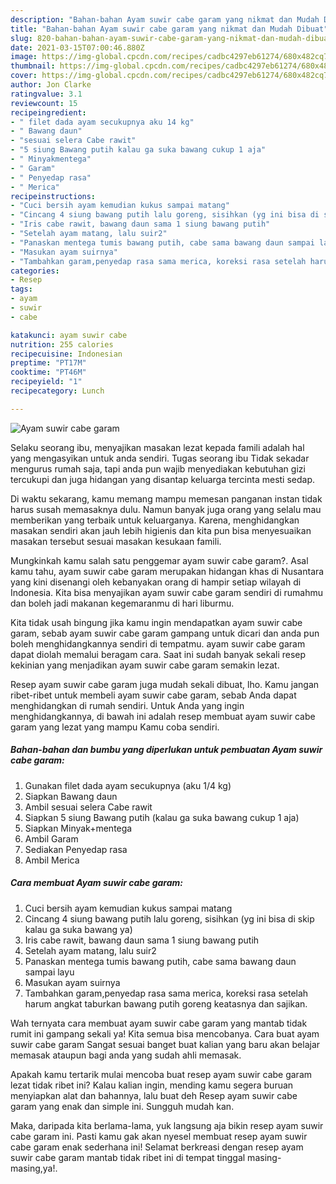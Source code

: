 ```yaml
---
description: "Bahan-bahan Ayam suwir cabe garam yang nikmat dan Mudah Dibuat"
title: "Bahan-bahan Ayam suwir cabe garam yang nikmat dan Mudah Dibuat"
slug: 820-bahan-bahan-ayam-suwir-cabe-garam-yang-nikmat-dan-mudah-dibuat
date: 2021-03-15T07:00:46.880Z
image: https://img-global.cpcdn.com/recipes/cadbc4297eb61274/680x482cq70/ayam-suwir-cabe-garam-foto-resep-utama.jpg
thumbnail: https://img-global.cpcdn.com/recipes/cadbc4297eb61274/680x482cq70/ayam-suwir-cabe-garam-foto-resep-utama.jpg
cover: https://img-global.cpcdn.com/recipes/cadbc4297eb61274/680x482cq70/ayam-suwir-cabe-garam-foto-resep-utama.jpg
author: Jon Clarke
ratingvalue: 3.1
reviewcount: 15
recipeingredient:
- " filet dada ayam secukupnya aku 14 kg"
- " Bawang daun"
- "sesuai selera Cabe rawit"
- "5 siung Bawang putih kalau ga suka bawang cukup 1 aja"
- " Minyakmentega"
- " Garam"
- " Penyedap rasa"
- " Merica"
recipeinstructions:
- "Cuci bersih ayam kemudian kukus sampai matang"
- "Cincang 4 siung bawang putih lalu goreng, sisihkan (yg ini bisa di skip kalau ga suka bawang ya)"
- "Iris cabe rawit, bawang daun sama 1 siung bawang putih"
- "Setelah ayam matang, lalu suir2"
- "Panaskan mentega tumis bawang putih, cabe sama bawang daun sampai layu"
- "Masukan ayam suirnya"
- "Tambahkan garam,penyedap rasa sama merica, koreksi rasa setelah harum angkat taburkan bawang putih goreng keatasnya dan sajikan."
categories:
- Resep
tags:
- ayam
- suwir
- cabe

katakunci: ayam suwir cabe 
nutrition: 255 calories
recipecuisine: Indonesian
preptime: "PT17M"
cooktime: "PT46M"
recipeyield: "1"
recipecategory: Lunch

---
```



![Ayam suwir cabe garam](https://img-global.cpcdn.com/recipes/cadbc4297eb61274/680x482cq70/ayam-suwir-cabe-garam-foto-resep-utama.jpg)

Selaku seorang ibu, menyajikan masakan lezat kepada famili adalah hal yang mengasyikan untuk anda sendiri. Tugas seorang ibu Tidak sekadar mengurus rumah saja, tapi anda pun wajib menyediakan kebutuhan gizi tercukupi dan juga hidangan yang disantap keluarga tercinta mesti sedap.

Di waktu  sekarang, kamu memang mampu memesan panganan instan tidak harus susah memasaknya dulu. Namun banyak juga orang yang selalu mau memberikan yang terbaik untuk keluarganya. Karena, menghidangkan masakan sendiri akan jauh lebih higienis dan kita pun bisa menyesuaikan masakan tersebut sesuai masakan kesukaan famili. 



Mungkinkah kamu salah satu penggemar ayam suwir cabe garam?. Asal kamu tahu, ayam suwir cabe garam merupakan hidangan khas di Nusantara yang kini disenangi oleh kebanyakan orang di hampir setiap wilayah di Indonesia. Kita bisa menyajikan ayam suwir cabe garam sendiri di rumahmu dan boleh jadi makanan kegemaranmu di hari liburmu.

Kita tidak usah bingung jika kamu ingin mendapatkan ayam suwir cabe garam, sebab ayam suwir cabe garam gampang untuk dicari dan anda pun boleh menghidangkannya sendiri di tempatmu. ayam suwir cabe garam dapat diolah memalui beragam cara. Saat ini sudah banyak sekali resep kekinian yang menjadikan ayam suwir cabe garam semakin lezat.

Resep ayam suwir cabe garam juga mudah sekali dibuat, lho. Kamu jangan ribet-ribet untuk membeli ayam suwir cabe garam, sebab Anda dapat menghidangkan di rumah sendiri. Untuk Anda yang ingin menghidangkannya, di bawah ini adalah resep membuat ayam suwir cabe garam yang lezat yang mampu Kamu coba sendiri.

<!--inarticleads1-->

##### Bahan-bahan dan bumbu yang diperlukan untuk pembuatan Ayam suwir cabe garam:

1. Gunakan  filet dada ayam secukupnya (aku 1/4 kg)
1. Siapkan  Bawang daun
1. Ambil sesuai selera Cabe rawit
1. Siapkan 5 siung Bawang putih (kalau ga suka bawang cukup 1 aja)
1. Siapkan  Minyak+mentega
1. Ambil  Garam
1. Sediakan  Penyedap rasa
1. Ambil  Merica




<!--inarticleads2-->

##### Cara membuat Ayam suwir cabe garam:

1. Cuci bersih ayam kemudian kukus sampai matang
1. Cincang 4 siung bawang putih lalu goreng, sisihkan (yg ini bisa di skip kalau ga suka bawang ya)
1. Iris cabe rawit, bawang daun sama 1 siung bawang putih
1. Setelah ayam matang, lalu suir2
1. Panaskan mentega tumis bawang putih, cabe sama bawang daun sampai layu
1. Masukan ayam suirnya
1. Tambahkan garam,penyedap rasa sama merica, koreksi rasa setelah harum angkat taburkan bawang putih goreng keatasnya dan sajikan.




Wah ternyata cara membuat ayam suwir cabe garam yang mantab tidak rumit ini gampang sekali ya! Kita semua bisa mencobanya. Cara buat ayam suwir cabe garam Sangat sesuai banget buat kalian yang baru akan belajar memasak ataupun bagi anda yang sudah ahli memasak.

Apakah kamu tertarik mulai mencoba buat resep ayam suwir cabe garam lezat tidak ribet ini? Kalau kalian ingin, mending kamu segera buruan menyiapkan alat dan bahannya, lalu buat deh Resep ayam suwir cabe garam yang enak dan simple ini. Sungguh mudah kan. 

Maka, daripada kita berlama-lama, yuk langsung aja bikin resep ayam suwir cabe garam ini. Pasti kamu gak akan nyesel membuat resep ayam suwir cabe garam enak sederhana ini! Selamat berkreasi dengan resep ayam suwir cabe garam mantab tidak ribet ini di tempat tinggal masing-masing,ya!.

